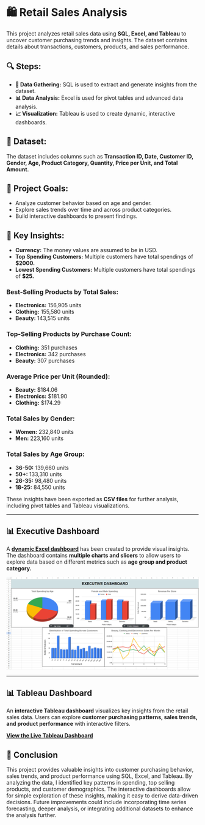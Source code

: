 # 🛍️ Retail Sales Analysis

This project analyzes retail sales data using **SQL, Excel, and Tableau** to uncover customer purchasing trends and insights. The dataset contains details about transactions, customers, products, and sales performance.

## 🔍 Steps:
- **📂 Data Gathering:** SQL is used to extract and generate insights from the dataset.
- **📊 Data Analysis:** Excel is used for pivot tables and advanced data analysis.
- **📈 Visualization:** Tableau is used to create dynamic, interactive dashboards.

## 📑 Dataset:
The dataset includes columns such as **Transaction ID, Date, Customer ID, Gender, Age, Product Category, Quantity, Price per Unit, and Total Amount.**

## 🎯 Project Goals:
- Analyze customer behavior based on age and gender.
- Explore sales trends over time and across product categories.
- Build interactive dashboards to present findings.

## 🔑 Key Insights:
- **Currency:** The money values are assumed to be in USD.
- **Top Spending Customers:** Multiple customers have total spendings of **$2000.**
- **Lowest Spending Customers:** Multiple customers have total spendings of **$25.**

### Best-Selling Products by Total Sales:
- **Electronics:** 156,905 units
- **Clothing:** 155,580 units
- **Beauty:** 143,515 units

### Top-Selling Products by Purchase Count:
- **Clothing:** 351 purchases
- **Electronics:** 342 purchases
- **Beauty:** 307 purchases

### Average Price per Unit (Rounded):
- **Beauty:** $184.06
- **Electronics:** $181.90
- **Clothing:** $174.29

### Total Sales by Gender:
- **Women:** 232,840 units
- **Men:** 223,160 units

### Total Sales by Age Group:
- **36-50:** 139,660 units
- **50+:** 133,310 units
- **26-35:** 98,480 units
- **18-25:** 84,550 units

These insights have been exported as **CSV files** for further analysis, including pivot tables and Tableau visualizations.

---

## 📊 Executive Dashboard
A [**dynamic Excel dashboard**](https://docs.google.com/spreadsheets/d/1DQKo8S9sNxvSJi8YkrgP2SEcmIKWsrSP0-sBs_7UghI/edit?gid=1796610357#gid=1796610357) has been created to provide visual insights. The dashboard contains **multiple charts and slicers** to allow users to explore data based on different metrics such as **age group and product category.**

![Excel Dashboard Screenshot](Executive_Dashboard.png)

---

## 📊 Tableau Dashboard
An **interactive Tableau dashboard** visualizes key insights from the retail sales data. Users can explore **customer purchasing patterns, sales trends, and product performance** with interactive filters.

[**View the Live Tableau Dashboard**](https://public.tableau.com/views/RetailDashboard_17410166538060/Dashboard1?:language=en-US&:sid=&:redirect=auth&:display_count=n&:origin=viz_share_link)

## 📌 Conclusion  
This project provides valuable insights into customer purchasing behavior, sales trends, and product performance using SQL, Excel, and Tableau. By analyzing the data, I identified key patterns in spending, top selling products, and customer demographics. The interactive dashboards allow for simple exploration of these insights, making it easy to derive data-driven decisions. Future improvements could include incorporating time series forecasting, deeper analysis, or integrating additional datasets to enhance the analysis further.  

